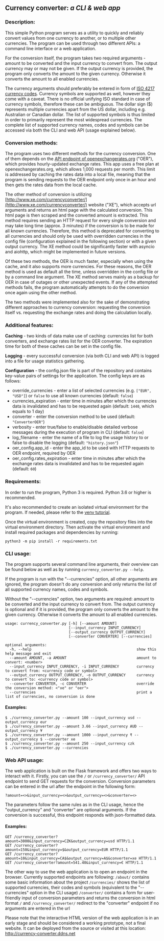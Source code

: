 ## Currency converter: *a CLI & web app*
### Description:

This simple Python program serves as a utility to quickly and reliably convert values from one currency to another, or to multiple other currencies. The program can be used through two different APIs: a command line interface or a web application.

For the conversion itself, the program takes two required arguments - amount to be converted and the input currency to convert from. The output currency may or may not be given. If the output currency is provided, the program only converts the amount to the given currency. Otherwise it converts the amount to all enabled currencies.

The currency arguments should preferably be entered in form of [ISO 4217 currency codes](https://en.wikipedia.org/wiki/ISO_4217). Currency symbols are supported as well, however they come with a caveat. There is no official unifying ISO standard in case of currency symbols, therefore these can be ambiguous. The dollar sign ($) represents multiple currencies apart from the US dollar, including e.g. Australian or Canadian dollar. The list of supported symbols is thus limited in order to primarily represent the most widespread currencies. The complete list of supported currency names, codes and symbols can be accessed via both the CLI and web API (usage explained below).


### Conversion methods:

The program uses two different methods for the currency conversion. One of them depends on the [API endpoint of openexchangerates.org](https://docs.openexchangerates.org/docs/latest-json) ("OER"), which provides hourly-updated exchange rates. This app uses a free plan at openexchangerates.org, which allows 1,000 requests per month. This limit is addressed by caching the rates data into a local file, meaning that the program is sending requests to the OER endpoint only once in an hour and then gets the rates data from the local cache.

The other method of conversion is utilizing [http://www.xe.com/currencyconverter/](http://www.xe.com/currencyconverter/) website ("XE"), which accepts url arguments and returns an html page with the calculated conversion. This html page is then scraped and the converted amount is extracted. This method requires sending an HTTP request for every single conversion and may take long time (approx. 3 minutes) if the conversion is to be made for all known currencies. Therefore, this method is deprecated for converting to all currencies and should only be used with overridden currencies in the config file (configuration explained in the following section) or with a given output currency. The XE method could be significantly faster with asyncio and aiohttp, which might be implemented in future versions.

Of these two methods, the OER is much faster, especially when using the cache, and it also supports more currencies. For these reasons, the OER method is used as default all the time, unless overridden in the config file or by a command line argument. The XE method serves mainly as a backup for OER in case of outages or other unexpected events. If any of the attempted methods fails, the program automatically attempts to do the conversion once again using the other method.

The two methods were implemented also for the sake of demonstrating different approaches to currency conversion: requesting the conversion itself vs. requesting the exchange rates and doing the calculation locally.


### Additional features:

**Caching** - two kinds of data make use of caching: currencies list for both converters, and exchange rates list for the OER converter. The expiration time for both of these caches can be set in the config file.

**Logging** - every successful conversion (via both CLI and web API) is logged into a file for usage statistics gathering.

**Configuration** - the config.json file is part of the repository and contains key-value pairs of settings for the application. The config keys are as follows:
* override_currencies - enter a list of selected currencies (e.g. `["EUR", "USD"]`) or `false` to use all known currencies (default: `false`)
* currencies_expiration - enter time in minutes after which the currencies data is invalidated and has to be requested again (default: `1440`, which equals to 1 day)
* converter - enter the conversion method to be used (default: `"ConverterOER"`)
* verbosity - enter true/false to enable/disable detailed verbose messages during the execution of program in CLI (default: `false`)
* log_filename - enter the name of a file to log the usage history to or false to disable the logging (default: `"history.json"`)
* oer_config.app_id - enter the app_id to be used with HTTP requests to OER endpoint, required by OER
* oer_config.rates_expiration - enter time in minutes after which the exchange rates data is invalidated and has to be requested again (default: `60`)


### Requirements:

In order to run the program, Python 3 is required. Python 3.6 or higher is recommended.

It's also recommended to create an isolated virtual environment for the program. If needed, please refer to the [venv tutorial](https://docs.python.org/3/tutorial/venv.html).

Once the virtual environment is created, copy the repository files into the virtual environment directory. Then activate the virtual environment and install required packages and dependencies by running:
```
python3 -m pip install -r requirements.txt
```


### CLI usage:

The program supports several command line arguments, their overview can be found below as well as by running `currency_converter.py --help`.

If the program is run with the "--currencies" option, all other arguments are ignored, the program doesn't do any conversion and only returns the list of all supported currency names, codes and symbols.

Without the "--currencies" option, two arguments are required: amount to be converted and the input currency to convert from. The output currency is optional and if it is provided, the program only converts the amount to the given currency. Otherwise it converts the amount to all enabled currencies.

```
usage: currency_converter.py [-h] [--amount AMOUNT]
                             [--input_currency INPUT_CURRENCY]
                             [--output_currency OUTPUT_CURRENCY]
                             [--converter CONVERTER] [--currencies]

optional arguments:
  -h, --help                                                show this help message and exit
  --amount AMOUNT, -a AMOUNT                                amount to convert: <number>
  --input_currency INPUT_CURRENCY, -i INPUT_CURRENCY        currency to convert from: <currency code or symbol>
  --output_currency OUTPUT_CURRENCY, -o OUTPUT_CURRENCY     currency to convert to: <currency code or symbol>
  --converter CONVERTER, -c CONVERTER                       override the conversion method: <"xe" or "oer">
  --currencies                                              print a list of currencies, no conversion is done
```

#### Examples:

```
$ ./currency_converter.py --amount 100 --input_currency usd --output_currency eur
$ ./currency_converter.py --amount 3.66 --input_currency AUD --output_currency ¥
$ ./currency_converter.py --amount 1000 --input_currency ₹ --output_currency $ --converter xe
$ ./currency_converter.py --amount 250 --input_currency czk
$ ./currency_converter.py --currencies
```


### Web API usage:
The web application is built on the Flask framework and offers two ways to interact with it. Firstly, you can use the `/` or `/currency_converter/` API endpoint to send GET requests for the conversion. Conversion parameters can be entered in the url after the endpoint in the following form:
```
?amount=<>&input_currency=<>&output_currency=<>&converter=<>
```
The parameters follow the same rules as in the CLI usage, hence the "output_currency" and "converter" are optional arguments. If the conversion is successful, this endpoint responds with json-formatted data.

#### Examples:

```
GET /currency_converter?amount=3000&input_currency=CZK&output_currency=usd HTTP/1.1
GET /currency_converter?amount=150&input_currency=$&output_currency=EUR HTTP/1.1
GET /currency_converter?amount=10&input_currency=CA$&output_currency=A$&converter=xe HTTP/1.1
GET /currency_converter?amount=541.40&input_currency=€ HTTP/1.1
```

The other way to use the web application is to open an endpoint in the browser. Currently supported endpoints are following:
`/about/` contains some basic information about the project
`/currencies/` shows the list of supported currencies, their codes and symbols (equivalent to the "--currencies" option in the CLI usage)
`/converter/` contains a form for user-friendly input of conversion parameters and returns the conversion in html format
`/` and `/currency_converter/` redirect to the "converter" endpoint if no arguments are entered in the url

Please note that the interactive HTML version of the web application is in an early stage and should be considered a working prototype, not a final website. It can be deployed from the source or visited at this location: http://currency-converter.ddns.net
